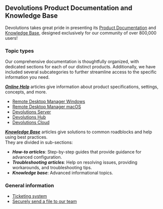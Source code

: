 ## Devolutions Product Documentation and Knowledge Base

Devolutions takes great pride in presenting its [Product Documentation](https://docs.devolutions.net/) and [Knowledge Base](https://docs.devolutions.net/kb/devolutions-customer-success/), designed exclusively for our community of over 800,000 users!  

### Topic types

Our comprehensive documentation is thoughtfully organized, with dedicated sections for each of our distinct products. Additionally, we have included several subcategories to further streamline access to the specific information you need.

[***Online Help***](https://docs.devolutions.net/) articles give information about product specifications, settings, concepts, and more.  

* [Remote Desktop Manager Windows](https://docs.devolutions.net/rdm/windows/overview/what-is-rdm/)  
* [Remote Desktop Manager macOS](https://docs.devolutions.net/rdm/mac/overview/what-is-rdm/)  
* [Devolutions Server](https://docs.devolutions.net/server/overview/what-is-server/)  
* [Devolutions Hub](https://docs.devolutions.net/hub/overview/what-is-hub/)  
* [Devolutions Cloud](https://docs.devolutions.net/cloud/getting-started/devolutions-cloud-services/)  

[***Knowledge Base***](https://docs.devolutions.net/kb/devolutions-customer-success/) articles give solutions to common roadblocks and help using best practices.  
They are divided in sub-sections:
* ***How-to articles***: Step-by-step guides that provide guidance for advanced configuration.
* ***Troubleshooting articles***: Help on resolving issues, providing workarounds, and troubleshooting tips.
* ***Knowledge base***: Advanced informational topics.

### General information 

* [Ticketing system](https://docs.devolutions.net/kb/devolutions-customer-success/ticketing-system/)  
* [Securely send a file to our team](https://docs.devolutions.net/kb/devolutions-customer-success/securely-send-file/)  
